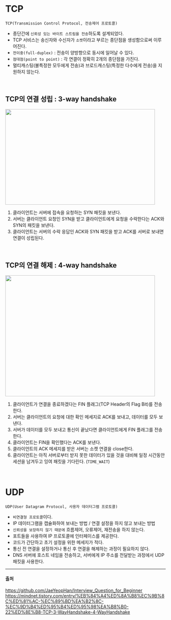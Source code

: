 # TCP  
`TCP(Transmission Control Protocol, 전송제어 프로토콜)`  
- 종단간에 `신뢰성 있는 바이트 스트림을 전송`하도록 설계되었다.
- TCP 서비스는 송신자와 수신자가 `소켓`이라고 부르는 종단점을 생성함으로써 이루어진다.
- `전이중(full-duplex)` : 전송이 양방향으로 동시에 일어날 수 있다.
- `점대점(point to point)` : 각 연결이 정확히 2개의 종단점을 가진다.
- 멀티캐스팅(불특정한 모두에게 전송)과 브로드캐스팅(특정한 다수에게 전송)을 지원하지 않는다.  
</br>   

## TCP의 연결 성립 : 3-way handshake
<img src="https://user-images.githubusercontent.com/70271235/221332854-01bd986b-0462-4f88-9d98-521424ab0235.png"  width="470" height="300">  

1. 클라이언트는 서버에 접속을 요청하는 SYN 패킷을 보낸다.  
2. 서버는 클라이언트 요청인 SYN을 받고 클라이언트에게 요청을 수락한다는 ACK와 SYN의 패킷을 보낸다.  
3. 클라이언트는 서버의 수락 응답인 ACK와 SYN 패킷을 받고 ACK를 서버로 보내면 연결이 성립된다.  
</br>  

## TCP의 연결 해제 : 4-way handshake
<img src="https://user-images.githubusercontent.com/70271235/221332898-e5d34f8c-6742-42cf-a0f2-4f962e9145ca.png"  width="470" height="380">  

1. 클라이언트가 연결을 종료하겠다는 FIN 플래그(TCP Header의 Flag Bit)를 전송한다.  
2. 서버는 클라이언트의 요청에 대한 확인 메세지로 ACK를 보내고, 데이터를 모두 보낸다.  
3. 서버가 데이터를 모두 보내고 통신이 끝났다면 클라이언트에게 FIN 플래그를 전송한다.  
4. 클라이언트는 FIN을 확인했다는 ACK를 보낸다.  
5. 클라이언트의 ACK 메세지를 받은 서버는 소켓 연결을 close한다.  
6. 클라이언트는 아직 서버로부터 받지 못한 데이터가 있을 것을 대비해 일정 시간동안 세션을 남겨두고 잉여 패킷을 기다린다. (`TIME_WAIT`)  
</br>  

# UDP
`UDP(User Datagram Protocol, 사용자 데이터그램 프로토콜)`
- `비연결형 프로토콜`이다.
- IP 데이터그램을 캡슐화하여 보내는 방법 / 연결 설정을 하지 않고 보내는 방법
- `신뢰성을 보장하지 않기 때문에` 흐름제어, 오류제어, 재전송을 하지 않는다.
- 포트들을 사용하여 IP 프로토콜에 인터페이스를 제공한다.
- 코드가 간단하고 초기 설정을 위한 메세지가 적다.
- 통신 전 연결을 설정하거나 통신 후 연결을 해제하는 과정이 필요하지 않다.
- DNS 서버에 호스트 네임을 전송하고, 서버에게 IP 주소를 전달받는 과정에서 UDP 패킷을 사용한다.

-----
#### 출처  
https://github.com/JaeYeopHan/Interview_Question_for_Beginner
https://mindnet.tistory.com/entry/%EB%84%A4%ED%8A%B8%EC%9B%8C%ED%81%AC-%EC%89%BD%EA%B2%8C-%EC%9D%B4%ED%95%B4%ED%95%98%EA%B8%B0-22%ED%8E%B8-TCP-3-WayHandshake-4-WayHandshake
